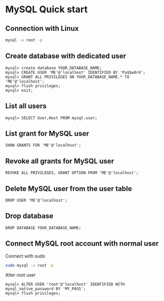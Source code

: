 # MySQL Quick start

## Connection with Linux
```bash
mysql -u root -p
```

## Create database with dedicated user
```mysql
mysql> create database YOUR_DATABASE_NAME;
mysql> CREATE USER 'ME'@'localhost' IDENTIFIED BY 'Pa$$w0rd';
mysql> GRANT ALL PRIVILEGES ON YOUR_DATABASE_NAME.* TO 'ME'@'localhost';
mysql> flush privileges;
mysql> exit;
```

## List all users
```mysql
mysql> SELECT User,Host FROM mysql.user;
```

## List grant for MySQL user
```mysql
SHOW GRANTS FOR 'ME'@'localhost';
```

## Revoke all grants for MySQL user
```mysql
REVOKE ALL PRIVILEGES, GRANT OPTION FROM 'ME'@'localhost';
```

## Delete MySQL user from the user table
```mysql
DROP USER 'ME'@'localhost';
```
## Drop database
```mysql
DROP DATABASE YOUR_DATABASE_NAME;
```

## Connect MySQL root account with normal user
Connect with sudo
```bash
sudo mysql -u root -p
```
Alter root user
```mysql
mysql> ALTER USER 'root'@'localhost' IDENTIFIED WITH mysql_native_password BY 'MY_PASS';
mysql> flush privileges;
```
